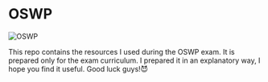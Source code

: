 # OSWP

![OSWP](https://blog.own.sh/img/oscp-osce-oswp-review/offsec-student-certified-emblem-rgb-oswp.png)

This repo contains the resources I used during the OSWP exam. It is prepared only for the exam curriculum. I prepared it in an explanatory way, I hope you find it useful. Good luck guys!😈
